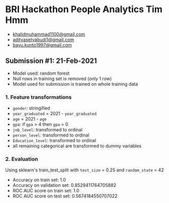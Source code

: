 # BRI Hackathon People Analytics Tim Hmm
- khalidmuhammad1100@gmail.com
- adityasetyabudi1@gmail.com
- bayu.kunto1997@gmail.com

## Submission #1: 21-Feb-2021
- Model used: random forest
- Null rows in training set is removed (only 1 row)
- Model used for submission is trained on whole training data

### 1. Feature transformations
- `gender`: stringified
- `year_graduated` = 2021 - `year_graduated`
- `age` = 2021 - `age`
- `gpa`: if `gpa` > 4 then `gpa` = 0
- `job_level`: transformed to ordinal
- `person_level`: transformed to ordinal
- `Education_level`: transformed to ordinal
- all remaining categorical are transformed to dummy variables

### 2. Evaluation
Using sklearn's train_test_split with `test_size` = 0.25 and `random_state` = 42
- Accuracy on train set: 1.0
- Accuracy on validation set: 0.8529411764705882
- ROC AUC score on train set: 1.0
- ROC AUC score on test set: 0.5674184550707022

